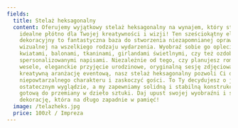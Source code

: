 ```yaml
---
fields:
  title: Stelaż heksagonalny
  content: Oferujemy wyjątkowy stelaż heksagonalny na wynajem, który stanowi
    idealne płótno dla Twojej kreatywności i wizji! Ten sześciokątny element
    dekoracyjny to fantastyczna baza do stworzenia niezapomnianej oprawy
    wizualnej na wszelkiego rodzaju wydarzenia. Wyobraź sobie go oplecionego
    kwiatami, balonami, tkaninami, girlandami świetlnymi, czy też ozdobionego
    spersonalizowanymi napisami. Niezależnie od tego, czy planujesz romantyczne
    wesele, eleganckie przyjęcie urodzinowe, oryginalną sesję zdjęciową, czy też
    kreatywną aranżację eventową, nasz stelaż heksagonalny pozwoli Ci dodać
    niepowtarzalnego charakteru i zaskoczyć gości. To Ty decydujesz o jego
    ostatecznym wyglądzie, a my zapewniamy solidną i stabilną konstrukcję,
    gotową do przemiany w dzieło sztuki. Daj upust swojej wyobraźni i stwórz
    dekorację, która na długo zapadnie w pamięć!
  image: /telazheks.jpg
  price: 100zł / Impreza
---
```

